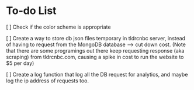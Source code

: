 # To-do List

[ ] Check if the color scheme is appropriate

[ ] Create a way to store db json files temporary in tldrcnbc server, instead of having to request from the MongoDB database --> cut down cost. (Note that there are some programings out there keep requesting response (aka scraping) from tldrcnbc.com, causing a spike in cost to run the website to $5 per day)

[ ] Create a log function that log all the DB request for analytics, and maybe log the ip address of requests too.
